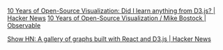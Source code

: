 
[10 Years of Open-Source Visualization: Did I learn anything from D3.js? | Hacker News](https://news.ycombinator.com/item?id=26240339)
[10 Years of Open-Source Visualization / Mike Bostock | Observable](https://observablehq.com/@mbostock/10-years-of-open-source-visualization)

[Show HN: A gallery of graphs built with React and D3.js | Hacker News](https://news.ycombinator.com/item?id=36447871)
